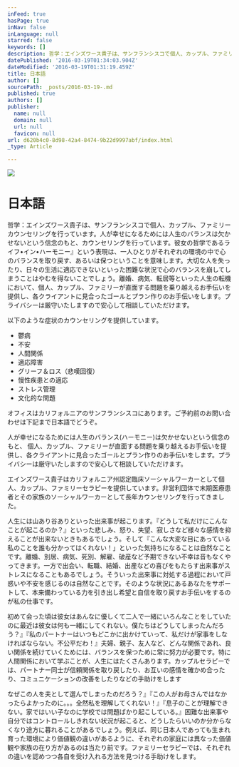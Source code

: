 ```yaml
---
inFeed: true
hasPage: true
inNav: false
inLanguage: null
starred: false
keywords: []
description: 哲学：エインズワース貴子は、サンフランシスコで個人、カップル、ファミリーカウンセリングを行っています。人が幸せになるためには人生のバランスは欠かせないという信念のもと、カウンセリングを行っています。彼女の哲学であるライフ•イン•ハーモニー』という表現は、一人ひとりがそれぞれの環境の中で心のバランスを取り戻す、あるいは保つということを意味します。大切な人を失ったり、日々の生活に適応できないといった困難な状況で心のバランスを崩してしまうことはやむを得ないことでしょう。離婚、病気、転居等といった人生の転機において、個人、カップル、ファミリーが直面する問題を乗り越えるお手伝いを提供し、各クライアントに見合ったゴールとプラン作りのお手伝いをします。プライバシーは厳守いたしますので安心して相談していただけます。
datePublished: '2016-03-19T01:34:03.904Z'
dateModified: '2016-03-19T01:31:19.459Z'
title: 日本語
author: []
sourcePath: _posts/2016-03-19-.md
published: true
authors: []
publisher:
  name: null
  domain: null
  url: null
  favicon: null
url: d620b4c0-8d98-42a4-8474-9b22d9997abf/index.html
_type: Article

---
```

![](https://the-grid-user-content.s3-us-west-2.amazonaws.com/abe55767-cb52-497b-a2bd-afd4070480a3.jpg)

# 日本語

哲学：エインズワース貴子は、サンフランシスコで個人、カップル、ファミリーカウンセリングを行っています。人が幸せになるためには人生のバランスは欠かせないという信念のもと、カウンセリングを行っています。彼女の哲学であるライフ•イン•ハーモニー』という表現は、一人ひとりがそれぞれの環境の中で心のバランスを取り戻す、あるいは保つということを意味します。大切な人を失ったり、日々の生活に適応できないといった困難な状況で心のバランスを崩してしまうことはやむを得ないことでしょう。離婚、病気、転居等といった人生の転機において、個人、カップル、ファミリーが直面する問題を乗り越えるお手伝いを提供し、各クライアントに見合ったゴールとプラン作りのお手伝いをします。プライバシーは厳守いたしますので安心して相談していただけます。

以下のような症状のカウンセリングを提供しています。

* 鬱病
* 不安
* 人間関係
* 適応障害
* グリーフ＆ロス（悲嘆回復）
* 慢性疾患との適応
* ストレス管理
* 文化的な問題

オフィスはカリフォルニアのサンフランシスコにあります。ご予約前のお問い合わせは下記まで日本語でどうぞ。

人が幸せになるためには人生のバランス(ハーモニー)は欠かせないという信念のもと、 個人、カップル、ファミリーが直面する問題を乗り越えるお手伝いを提供し、各クライアントに見合ったゴールとプラン作りのお手伝いをします。プライバシーは厳守いたしますので安心して相談していただけます。

エインズワース貴子はカリフォルニア州認定臨床ソーシャルワーカーとして個人、カップル、ファミリーセラピーを提供しています。非営利団体で末期医療患者とその家族のソーシャルワーカーとして長年カウンセリングを行ってきました。

人生には山あり谷ありといった出来事が起こります。『どうして私だけにこんなことが起こるのか？』といった悲しみ、怒り、失望、寂しさなど様々な感情を抑えることが出来ないときもあるでしょう。そして『こんな大変な目にあっている私のことを誰も分かってはくれない！」といった気持ちになることは自然なことです。離婚、別居、病気、死別、解雇、破産など予期できない不幸は音もなくやってきます。一方で出会い、転職、結婚、出産などの喜びをもたらす出来事がストレスになることもあるでしょう。そういった出来事に対処する過程において戸惑いや不安を感じるのは自然なことです。そのような状況にあるあなたをサポートして、本来備わっている力を引き出し希望と自信を取り戻すお手伝いをするのが私の仕事です。

初めて会った頃は彼女はあんなに優しくて二人で一緒にいろんなことをしていたのに最近は彼女は何も一緒にしてくれない。僕たちはどうしてしまったんだろう？』『私のパートナーはいつもどこかに出かけていって、私だけが家事をしなければならない。不公平だわ！』夫婦、親子、友人など、どんな関係であれ、良い関係を続けていくためには、バランスを保つために常に努力が必要です。特に人間関係において学ぶことが、人生にはたくさんあります。カップルセラピーでは、パートナー同士が信頼関係を取り戻したり、お互いの感情を確かめ合ったり、コミュニケーションの改善をしたりなどの手助けをします

なぜこの人を夫として選んでしまったのだろう？』『この人がお母さんではなかったらよかったのに。。。全然私を理解してくれない！』『息子のことが理解できない。家ではいい子なのに学校では問題ばかり起こしている。』困難な出来事や自分ではコントロールしきれない状況が起こると、どうしたらいいのか分からなくなり途方に暮れることがあるでしょう。例えば、同じ日本人であっても生まれ育った環境により価値観の違いがあるように、それぞれの家庭には異なった価値観や家族の在り方があるのは当たり前です。ファミリーセラピーでは、それぞれの違いを認めつつ各自を受け入れる方法を見つける手助けをします。